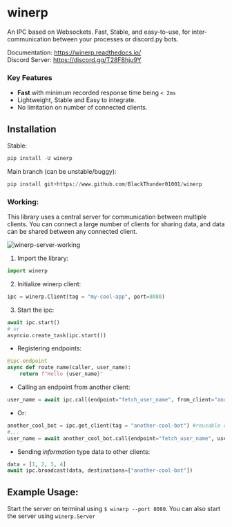 # winerp
An IPC based on Websockets. Fast, Stable, and easy-to-use, for inter-communication between your processes or discord.py bots.

Documentation: https://winerp.readthedocs.io/  
Discord Server: https://discord.gg/T28F8hju9Y

### Key Features
 - **Fast** with minimum recorded response time being `< 2ms`
 - Lightweight, Stable and Easy to integrate.
 - No limitation on number of connected clients. 

## Installation
Stable:
```py
pip install -U winerp
```
Main branch (can be unstable/buggy):
```py
pip install git+https://www.github.com/BlackThunder01001/winerp
```

### Working:
This library uses a central server for communication between multiple clients. You can connect a large number of clients for sharing data, and data can be shared between any connected client.

![winerp-server-working](https://user-images.githubusercontent.com/40216575/232253783-7f5b625e-a08d-4e3d-8306-50684ea396b6.png)


1) Import the library:
```py
import winerp
```

2) Initialize winerp client:
```py
ipc = winerp.Client(tag = "my-cool-app", port=8080)
```

3) Start the ipc:
```py
await ipc.start()
# or
asyncio.create_task(ipc.start())
```

- Registering endpoints:
```py
@ipc.endpoint
async def route_name(caller, user_name):
    return f"Hello {user_name}"
```

- Calling an endpoint from another client:
```py
user_name = await ipc.call(endpoint="fetch_user_name", from_client="another-cool-bot", user_id = 123)
```

- Or:
```py
another_cool_bot = ipc.get_client(tag = "another-cool-bot") #reusable object
#...
user_name = await another_cool_bot.call(endpoint="fetch_user_name", user_id = 123)
```

- Sending *information* type data to other clients:
```py
data = [1, 2, 3, 4]
await ipc.broadcast(data, destinations=["another-cool-bot"])
```

## Example Usage:

Start the server on terminal using `$ winerp --port 8080`. You can also start the server using `winerp.Server`
